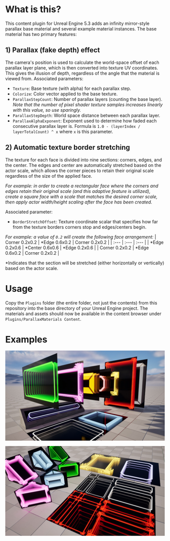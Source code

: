 # What is this?
This content plugin for Unreal Engine 5.3 adds an infinity mirror-style parallax base material and several example material instances. The base material has two primary features:
## 1) Parallax (fake depth) effect

The camera's position is used to calculate the world-space offset of each parallax layer plane, which is then converted into texture UV coordinates. This gives the illusion of depth, regardless of the angle that the material is viewed from. Associated parameters:
  - `Texture`: Base texture (with alpha) for each parallax step.
  - `Colorize`: Color vector applied to the base texture.
  - `ParallaxStepCount`: Number of parallax layers (counting the base layer). *Note that the number of pixel shader texture samples increases linearly with this value, so use sparingly.*
  - `ParallaxStepDepth`: World space distance between each parallax layer.
  - `ParallaxAlphaExponent`: Exponent used to determine how faded each consecutive parallax layer is. Formula is `1.0 - (layerIndex / layerTotalCount) ^ x` where `x` is this parameter.

## 2) Automatic texture border stretching
The texture for each face is divided into nine sections: corners, edges, and the center. The edges and center are automatically stretched based on the actor scale, which allows the corner pieces to retain their original scale regardless of the size of the applied face.

*For example: in order to create a rectangular face where the corners and edges retain their original scale (and this adaptive feature is utilized), create a square face with a scale that matches the desired corner scale, then apply actor width/height scaling after the face has been created.*

Associated parameter:
- `BorderStretchOffset`: Texture coordinate scalar that specifies how far from the texture borders corners stop and edges/centers begin.

*For example: a value of `0.2` will create the following face arrangement:*
| Corner 0.2x0.2 | *Edge 0.6x0.2 | Corner 0.2x0.2 |
| :--- | :--- | :--- |
| *Edge 0.2x0.6 | *Center 0.6x0.6 | *Edge 0.2x0.6 |
| Corner 0.2x0.2 | *Edge 0.6x0.2 | Corner 0.2x0.2 |

\*Indicates that the section will be stretched (either horizontally or vertically) based on the actor scale.

# Usage
Copy the `Plugins` folder (the entire folder, not just the contents) from this repository into the base directory of your Unreal Engine project. The materials and assets should now be available in the content browser under `Plugins/ParallaxMaterials Content`.

# Examples
<p align="center">
  <img src="https://github.com/osreboot/Parallax-Materials/blob/master/Sample1.jpg" alt="">
</p>
<p align="center">
  <img src="https://github.com/osreboot/Parallax-Materials/blob/master/Sample2.jpg" alt="">
</p>
